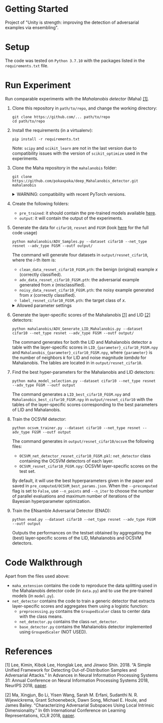 # Getting Started

Project of "Unity is strength: improving the detection of adversarial examples via ensembling".

# Setup

The code was tested on `Python 3.7.10` with the packages listed in the `requirements.txt` file.

# Run Experiment

Run comparable experiments with the *Mahalanobis detector* (Maha) [[1]](#1).

1. Clone this repository in `path/to/repo`, and change the working directory:

    ```
    git clone https://github.com/... path/to/repo
    cd path/to/repo
    ```

2. Install the requirements (in a virtualenv):

    ```
    pip install -r requirements.txt
    ```

    Note: `scipy` and `scikit_learn` are not in the last version due to compatibility issues with the version of `scikit_optimize` used in the experiments.

3. Clone the Maha repository in the `mahalanobis` folder:

    ```
    git clone https://github.com/pokaxpoka/deep_Mahalanobis_detector.git mahalanobis
    ```

    <details>
    <summary>WARNING: compatibility with recent PyTorch versions.</summary>

    With recent PyTorch versions, a number of errors/warnings will show up and should be fixed, including:
    - replace the `volatile` flags with `with torch.no_grad()`.
    - replace `async=True` with `non_blocking=True` in `cuda`.
    - use `data` instead of `data[0]` for 0-dim tensors.
    - adding `.cpu()` before applying `.numpy()` to a tensor.
    </details>

4. Create the following folders:
    - `pre_trained`: it should contain the pre-trained models available [here](https://github.com/pokaxpoka/deep_Mahalanobis_detector.git).
    - `output`: it will contain the output of the experiments.

5. Generate the data for `cifar10`, `resnet` and `FGSM` (look [here](https://github.com/pokaxpoka/deep_Mahalanobis_detector.git) for the full code usage)

    ```
    python mahalanobis/ADV_Samples.py --dataset cifar10 --net_type resnet --adv_type FGSM --outf output/
    ```

    The command will generate four datasets in `output/resnet_cifar10`, where the *i*-th item is:
    - `clean_data_resnet_cifar10_FGSM.pth`: the benign (original) example *x* (correctly classified).
    - `adv_data_resnet_cifar10_FGSM.pth`: the adversarial example generated from *x* (misclassified).
    - `noisy_data_resnet_cifar10_FGSM.pth`: the noisy example generated from *x* (correctly classified).
    - `label_resnet_cifar10_FGSM.pth`: the target class of *x*.
    
    <details>
    <summary>Allowed parameter settings</summary>

    - `dataset`: `cifar10`, `cifar100`, `SVHN`;
    - `adv_type`: `FGSM`, `BIM`, `DeepFool`, `CWL2`,
    - `net_type`: `densenet`, `resnet` (if added to `pre_trained` folder).

    </details>

6. Generate the layer-specific scores of the Mahalanobis [[1]](#1) and LID [[2]](#2) detectors:

    ```
    python mahalanobis/ADV_Generate_LID_Mahalanobis.py --dataset cifar10 --net_type resnet --adv_type FGSM --outf output/
    ```

    The command generates for both the LID and Mahalanobis detector a table with the layer-specific scores in `LID_{parameter}_cifar10_FGSM.npy` and `Mahalanobis_{parameter}_cifar10_FGSM.npy`, where `{parameter}` is the number of neighbors *k* for LID and noise magnitude *lambda* for Mahalanobis. The tables are located in in `output/resnet_cifar10`.


7. Find the best hyper-parameters for the Mahalanobis and LID detectors:

    ```
    python maha_model_selection.py --dataset cifar10 --net_type resnet --adv_type FGSM --outf output
    ```

    The command generates a `LID_best_cifar10_FGSM.npy` and `Mahalanobis_best_cifar10_FGSM.npy` in `output/resnet_cifar10` with the tables of the layer-specific scores corresponding to the best parameters of LID and Mahalanobis.


9. Train the OCSVM detector:

    ```
    python ocsvm_trainer.py --dataset cifar10 --net_type resnet --adv_type FGSM --outf output
    ```

    The command generates in `output/resnet_cifar10/ocsvm` the following files:
    - `OCSVM_net_detector_resnet_cifar10_FGSM.pkl`: `net_detector` class containing the OCSVM detectors of each layer.
    - `OCSVM_resnet_cifar10_FGSM.npy`: OCSVM layer-specific scores on the test set.

    By default, it will use the best hyperparameters given in the paper and saved in `pre_computed/OCSVM_best_params.json`. When the `--precomputed` flag is set to `False`, use `--n_points` and `--n_iter` to choose the number of parallel evaluations and maximum number of iterations of the Bayesian hyperparameter optimization.

10. Train the ENsamble Adversarial Detector (ENAD):

    ```
    python enad.py --dataset cifar10 --net_type resnet --adv_type FGSM --outf output
    ```

    Outputs the performances on the testset obtained by aggregating the (best) layer-specific scores of the LID, Mahalanobis and OCSVM detectors.

# Code Walkthrough

Apart from the files used above:
- `maha_extension` contains the code to reproduce the data splitting used in the Mahalanobis detector code (in `data.py`) and to use the pre-trained models (in `model.py`).
- `net_detector` contains the code to train a generic detector that extracts layer-specific scores and aggregates them using a logistic function:
    - `preprocessing.py` contains the `GroupedScaler` class to center data with the class means.
    - `net_detector.py` contains the class `net_detector`.
    - `base_detector.py` contains the Mahalanobis detector implemented using `GroupedScaler` (NOT USED).


# References

<a id="1">[1]</a>
Lee, Kimin, Kibok Lee, Honglak Lee, and Jinwoo Shin. 2018. “A Simple Unified Framework for Detecting Out-of-Distribution Samples and Adversarial Attacks.” In Advances in Neural Information Processing Systems 31: Annual Conference on Neural Information Processing Systems 2018, NeurIPS 2018, [paper](https://proceedings.neurips.cc/paper/2018/hash/abdeb6f575ac5c6676b747bca8d09cc2-Abstract.html).



<a id="2">[2]</a>
Ma, Xingjun, Bo Li, Yisen Wang, Sarah M. Erfani, Sudanthi N. R. Wijewickrema, Grant Schoenebeck, Dawn Song, Michael E. Houle, and James Bailey. “Characterizing Adversarial Subspaces Using Local Intrinsic Dimensionality.” In 6th International Conference on Learning Representations, ICLR 2018, [paper](https://openreview.net/forum?id=B1gJ1L2aW).
